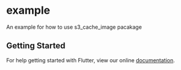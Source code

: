 # example

An example for how to use s3_cache_image pacakage

## Getting Started

For help getting started with Flutter, view our online
[documentation](https://flutter.io/).

